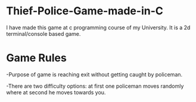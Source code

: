 # Thief-Police-Game-made-in-C
I have made this game at c programming course of my University. It is a 2d terminal/console based game. 

# Game Rules

-Purpose of game is reaching exit without getting caught by policeman.

-There are two difficulty options: at first one policeman moves randomly where at second he moves towards you. 
